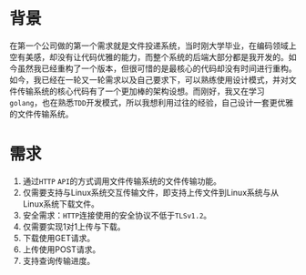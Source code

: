 

# 背景

在第一个公司做的第一个需求就是文件投递系统，当时刚大学毕业，在编码领域上空有美感，却没有让代码优雅的能力，而整个系统的后端大部分都是我开发的。如今虽然我已经重构了一个版本，但很可惜的是最核心的代码却没有时间进行重构。
如今，我已经在一轮又一轮需求以及自己要求下，可以熟练使用设计模式，并对文件传输系统的核心代码有了一个更加棒的架构设想。而刚好，我又在学习`golang`，也在熟悉`TDD`开发模式，所以我想利用过往的经验，自己设计一套更优雅的文件传输系统。




# 需求

1. 通过`HTTP` `API`的方式调用文件传输系统的文件传输功能。
2. 仅需要支持与Linux系统交互传输文件，即支持上传文件到Linux系统与从Linux系统下载文件。
3. 安全需求：`HTTP`连接使用的安全协议不低于`TLSv1.2`。
4. 仅需要实现1对1上传与下载。
5. 下载使用GET请求。
6. 上传使用POST请求。
7. 支持查询传输进度。